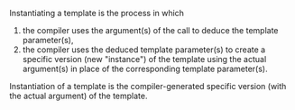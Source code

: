 Instantiating a template is the process in which

  1. the compiler uses the argument(s) of the call to deduce the template parameter(s),
  2. the compiler uses the deduced template parameter(s) to create a specific version (new "instance") of the template using the actual argument(s) in place of the corresponding template parameter(s).

Instantiation of a template is the compiler-generated specific version (with the actual argument) of the template.
